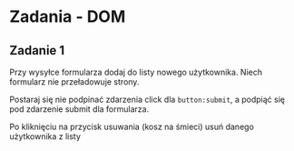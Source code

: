 # Zadania - DOM

## Zadanie 1
Przy wysyłce formularza dodaj do listy nowego użytkownika. Niech formularz nie przeładowuje strony.

Postaraj się nie podpinać zdarzenia click dla `button:submit`, a podpiąć się pod zdarzenie submit dla formularza.

Po kliknięciu na przycisk usuwania (kosz na śmieci) usuń danego użytkownika z listy